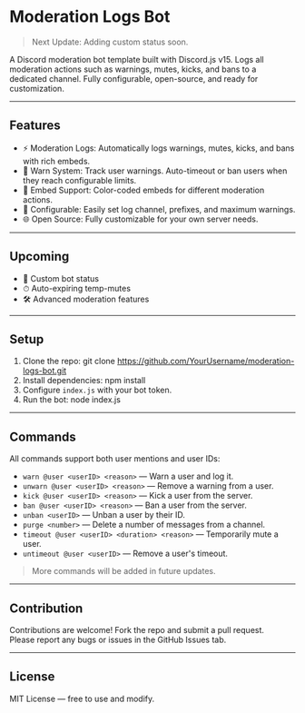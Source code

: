 # Moderation Logs Bot

> Next Update: Adding custom status soon.

A Discord moderation bot template built with Discord.js v15. Logs all moderation actions such as warnings, mutes, kicks, and bans to a dedicated channel. Fully configurable, open-source, and ready for customization.

---

## Features

- ⚡ Moderation Logs: Automatically logs warnings, mutes, kicks, and bans with rich embeds.
- 📝 Warn System: Track user warnings. Auto-timeout or ban users when they reach configurable limits.
- 🎨 Embed Support: Color-coded embeds for different moderation actions.
- 🔧 Configurable: Easily set log channel, prefixes, and maximum warnings.
- 🌐 Open Source: Fully customizable for your own server needs.

---

## Upcoming

- 🌟 Custom bot status
- ⏱ Auto-expiring temp-mutes
- 🛠 Advanced moderation features

---

## Setup

1. Clone the repo: git clone https://github.com/YourUsername/moderation-logs-bot.git
2. Install dependencies: npm install
3. Configure `index.js` with your bot token.
4. Run the bot: node index.js



---

## Commands

All commands support both user mentions and user IDs:

- `warn @user <userID> <reason>` — Warn a user and log it.
- `unwarn @user <userID> <reason>` — Remove a warning from a user.
- `kick @user <userID> <reason>` — Kick a user from the server.
- `ban @user <userID> <reason>` — Ban a user from the server.
- `unban <userID>` — Unban a user by their ID.
- `purge <number>` — Delete a number of messages from a channel.
- `timeout @user <userID> <duration> <reason>` — Temporarily mute a user.
- `untimeout @user <userID>` — Remove a user's timeout.

> More commands will be added in future updates.

---

## Contribution

Contributions are welcome! Fork the repo and submit a pull request.  
Please report any bugs or issues in the GitHub Issues tab.

---

## License


MIT License — free to use and modify.


